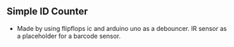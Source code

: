 ## Simple ID Counter
- Made by using flipflops ic and arduino uno as a debouncer. IR sensor as a placeholder for a barcode sensor.
